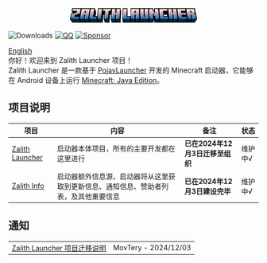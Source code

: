 <div align="center">
    <img width="256" src="images/app_name_title.png"></img>
</div>

![Downloads](https://img.shields.io/github/downloads/ZalithLauncher/ZalithLauncher/total)
[![QQ](https://img.shields.io/badge/QQ-blue)](https://qm.qq.com/q/2MVxS0B29y)
[![Sponsor](https://img.shields.io/badge/sponsor-30363D?logo=GitHub-Sponsors)](https://afdian.com/a/MovTery)

<a href="/README.md">English</a>  
你好！欢迎来到 Zalith Launcher 项目！  
Zalith Launcher 是一款基于 [PojavLauncher](https://github.com/PojavLauncherTeam/PojavLauncher) 开发的 Minecraft 启动器，它能够在 Android 设备上运行 [Minecraft: Java Edition](https://www.minecraft.net/)。  

## 项目说明
| 项目 | 内容 | 备注 | 状态 |
| ------ | ------ | ------ | ------ |
| [Zalith Launcher](https://github.com/ZalithLauncher/ZalithLauncher) | 启动器本体项目，所有的主要开发都在这里进行 | **已在2024年12月3日迁移至组织** | 维护中√ |
| [Zalith Info](https://github.com/ZalithLauncher/Zalith-Info) | 启动器额外信息源，启动器将从这里获取到更新信息、通知信息、赞助者列表，及其他重要信息 | **已在2024年12月3日建设完毕** | 维护中√ |

## 通知
<table style="width: 100%;">
  <tr>
    <td align="start"> 
      <a href="/notice/migrate_en_us.md">Zalith Launcher 项目迁移说明</a>
    </td>
    <td align="end">
      MovTery - 2024/12/03
    </td>
  </tr>
</table>